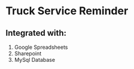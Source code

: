 # Truck Service Reminder

## Integrated with:
1. Google Spreadsheets
2. Sharepoint
3. MySql Database
